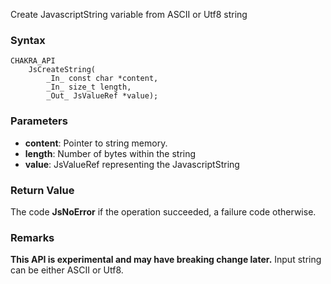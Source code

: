 Create JavascriptString variable from ASCII or Utf8 string
### Syntax 
```
CHAKRA_API
    JsCreateString(
        _In_ const char *content,
        _In_ size_t length,
        _Out_ JsValueRef *value);
```
### Parameters 
* __content__: Pointer to string memory.
* __length__: Number of bytes within the string
* __value__: JsValueRef representing the JavascriptString


### Return Value 
The code **JsNoError** if the operation succeeded, a failure code otherwise.

### Remarks 
**This API is experimental and may have breaking change later.** Input string can be either ASCII or Utf8.